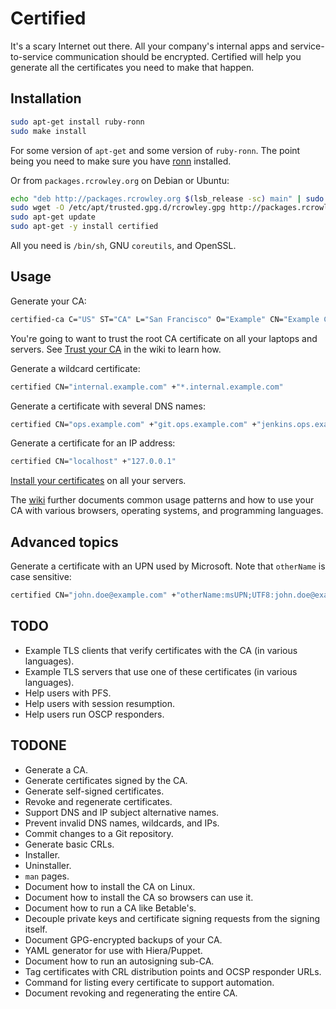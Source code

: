Certified
=========

It's a scary Internet out there.  All your company's internal apps and service-to-service communication should be encrypted.  Certified will help you generate all the certificates you need to make that happen.

Installation
------------

```sh
sudo apt-get install ruby-ronn
sudo make install
```

For some version of `apt-get` and some version of `ruby-ronn`. The point being you need to make sure you have [ronn](https://github.com/rtomayko/ronn) installed.

Or from `packages.rcrowley.org` on Debian or Ubuntu:

```sh
echo "deb http://packages.rcrowley.org $(lsb_release -sc) main" | sudo tee /etc/apt/sources.list.d/rcrowley.list
sudo wget -O /etc/apt/trusted.gpg.d/rcrowley.gpg http://packages.rcrowley.org/keyring.gpg
sudo apt-get update
sudo apt-get -y install certified
```

All you need is `/bin/sh`, GNU `coreutils`, and OpenSSL.

Usage
-----

Generate your CA:

```sh
certified-ca C="US" ST="CA" L="San Francisco" O="Example" CN="Example CA"
```

You're going to want to trust the root CA certificate on all your laptops and servers.  See [Trust your CA](https://github.com/rcrowley/certified/wiki/Trust-your-CA) in the wiki to learn how.

Generate a wildcard certificate:

```sh
certified CN="internal.example.com" +"*.internal.example.com"
```

Generate a certificate with several DNS names:

```sh
certified CN="ops.example.com" +"git.ops.example.com" +"jenkins.ops.example.com"
```

Generate a certificate for an IP address:

```sh
certified CN="localhost" +"127.0.0.1"
```

[Install your certificates](https://github.com/rcrowley/certified/wiki/Install-your-certificates) on all your servers.

The [wiki](https://github.com/rcrowley/certified/wiki) further documents common usage patterns and how to use your CA with various browsers, operating systems, and programming languages.

Advanced topics
---------------

Generate a certificate with an UPN used by Microsoft. Note that `otherName` is case sensitive:

```sh
certified CN="john.doe@example.com" +"otherName:msUPN;UTF8:john.doe@example.com"
```

TODO
----

* Example TLS clients that verify certificates with the CA (in various languages).
* Example TLS servers that use one of these certificates (in various languages).
* Help users with PFS.
* Help users with session resumption.
* Help users run OSCP responders.

TODONE
------

* Generate a CA.
* Generate certificates signed by the CA.
* Generate self-signed certificates.
* Revoke and regenerate certificates.
* Support DNS and IP subject alternative names.
* Prevent invalid DNS names, wildcards, and IPs.
* Commit changes to a Git repository.
* Generate basic CRLs.
* Installer.
* Uninstaller.
* `man` pages.
* Document how to install the CA on Linux.
* Document how to install the CA so browsers can use it.
* Document how to run a CA like Betable's.
* Decouple private keys and certificate signing requests from the signing itself.
* Document GPG-encrypted backups of your CA.
* YAML generator for use with Hiera/Puppet.
* Document how to run an autosigning sub-CA.
* Tag certificates with CRL distribution points and OCSP responder URLs.
* Command for listing every certificate to support automation.
* Document revoking and regenerating the entire CA.
